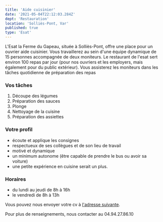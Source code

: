 ```yaml
---
title: 'Aide cuisinier'
date: '2021-05-04T22:12:03.284Z'
dept: 'Restauration'
location: 'Solliès-Pont, Var'
published: true
type: 'Esat'
---
```


L'Esat la Ferme du Gapeau, située à Solliès-Pont, offre une place pour un ouvrier aide cuisinier.
Vous travaillerez au sein d'une équipe dynamique de 15 personnes accompagnée de deux moniteurs. Le restaurant de l'esat sert environ 100 repas par jour (pour nos ouvriers et les employers, mais également pour du public extérieur). 
Vous assisterez les moniteurs dans les tâches quotidienne de préparation des repas


### Vos tâches

1. Découpe des légumes
2. Préparation des sauces
3. Plonge
4. Nettoyage de la cuisine
5. Préparation des assiettes

### Votre profil

- écoute et applique les consignes
- respectueux de ses collègues et de son lieu de travail
- motivé et dynamique
- un minimum autonome (être capable de prendre le bus ou avoir sa voiture)
- une petite expérience en cuisine serait un plus.

### Horaires
- du lundi au jeudi de 8h à 16h
- le vendredi de 8h à 13h

Vous pouvez nous envoyer votre cv à [l'adresse suivante](secretariat-fermedugapeau@avath.fr).

Pour plus de renseignements, nous contacter au 04.94.27.86.10
